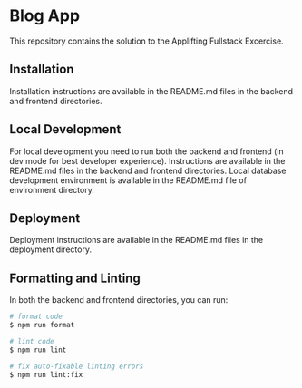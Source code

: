 # Blog App

This repository contains the solution to the Applifting Fullstack Excercise.


## Installation

Installation instructions are available in the README.md files in the backend and frontend directories.

## Local Development

For local development you need to run both the backend and frontend (in dev mode for best developer experience). Instructions are available in the README.md files in the backend and frontend directories.
Local database development environment is available in the README.md file of environment directory.

## Deployment

Deployment instructions are available in the README.md files in the deployment directory.

## Formatting and Linting

In both the backend and frontend directories, you can run:

```bash
# format code
$ npm run format

# lint code
$ npm run lint

# fix auto-fixable linting errors
$ npm run lint:fix
```
